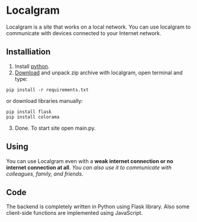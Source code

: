 # Localgram
Localgram is a site that works on a local network.
You can use localgram to communicate with devices connected to your Internet network.
## Installiation
1. Install [python](https://www.python.org/downloads/).
2. [Download](https://github.com/livemer/Localgram/archive/refs/heads/main.zip) and unpack zip archive with localgram, open terminal and type:
```
pip install -r requirements.txt
```
or download libraries manually:
```
pip install flask
pip install colorama
```
3. Done. To start site open main.py.
## Using
You can use Localgram even with a **weak internet connection or no internet connection at all**. *You can also use it to communicate with colleagues, family, and friends*.
## Code
The backend is completely written in Python using Flask library. Also some client-side functions are implemented using JavaScript.
